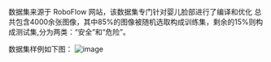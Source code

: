 数据集来源于 RoboFlow 网站，该数据集专门针对婴儿脸部进行了编译和优化
总共包含4000余张图像，其中85%的图像被随机选取构成训练集，剩余的15%则构成测试集,分为两类：“安全”和“危险”。

数据集样例如下图：
![image](https://github.com/symeng4442/dataset_baby_face/assets/139093281/344389f5-deab-42f4-b92d-8194993c3244)
